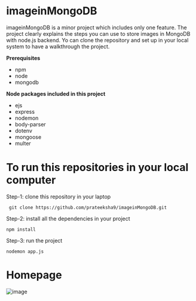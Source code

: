 # imageinMongoDB

imageinMongoDB is a minor project which includes only one feature. The project clearly explains the steps you can use to store images in MongoDB with node.js backend. Yo can clone the repository and set up in your local system to have a walkthrough the project.

**Prerequisites**

* npm
* node 
* mongodb

**Node packages included in this project**
* ejs
* express
* nodemon
* body-parser
* dotenv
* mongoose
* multer

# To run this repositories in your local computer

Step-1: clone this repository in your laptop

``` git clone https://github.com/prateeksha9/imageinMongoDB.git```

Step-2: install all the dependencies in your project

``` npm install ```

Step-3: run the project

``` nodemon app.js ```

# Homepage

![image](https://user-images.githubusercontent.com/66215313/167355160-d9544928-2c65-4012-897a-fdf9fd23b24a.png)

